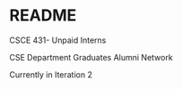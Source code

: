 # README

CSCE 431- Unpaid Interns

CSE Department Graduates Alumni Network

Currently in Iteration 2
